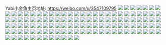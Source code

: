 Yabi小金鱼主页地址: https://weibo.com/u/3547109795 
![](https://wx4.sinaimg.cn/mw2000/d36c99a3ly1h9e7u9cir4j22702xcu0x.jpg) 
![](https://wx4.sinaimg.cn/mw2000/d36c99a3ly1h9e7u7qmjij2296308e81.jpg) 
![](https://wx4.sinaimg.cn/mw2000/d36c99a3ly1h9e7u78m8wj21x72k9b29.jpg) 
![](https://wx4.sinaimg.cn/mw2000/d36c99a3ly1h9e7u859ogj21cg1slk6u.jpg) 
![](https://wx4.sinaimg.cn/mw2000/d36c99a3ly1h9e7u9txguj21ug2gm7wh.jpg) 
![](https://wx4.sinaimg.cn/mw2000/d36c99a3ly1h9e7u8o1w7j21u32g4npd.jpg) 
![](https://wx4.sinaimg.cn/mw2000/d36c99a3ly1h9e7h3a6g0j22842z07wj.jpg) 
![](https://wx4.sinaimg.cn/mw2000/d36c99a3ly1h9e7gyjs8aj22c0340e84.jpg) 
![](https://wx4.sinaimg.cn/mw2000/d36c99a3ly1h9e7gx2c04j21qr2mpnpd.jpg) 
![](https://wx4.sinaimg.cn/mw2000/d36c99a3ly1h9e7gzfk4yj21uo2s0kjl.jpg) 
![](https://wx4.sinaimg.cn/mw2000/d36c99a3ly1h9e7h6crnqj22c0340qv8.jpg) 
![](https://wx4.sinaimg.cn/mw2000/d36c99a3ly1h9e7h1i9wbj228y2zx4qr.jpg) 
![](https://wx4.sinaimg.cn/mw2000/d36c99a3ly1h9e7h4m0v0j21zh2o34qq.jpg) 
![](https://wx4.sinaimg.cn/mw2000/d36c99a3ly1h9e7gw728xj222733akjm.jpg) 
![](https://wx4.sinaimg.cn/mw2000/d36c99a3ly1h9e7h03dmtj21gv28hkjl.jpg) 
![](https://wx4.sinaimg.cn/mw2000/d36c99a3ly1h9e7h7m99hj22c0340u0x.jpg) 
![](https://wx4.sinaimg.cn/mw2000/d36c99a3ly1h9e74qs2zfj20tz0u046n.jpg) 
![](https://wx4.sinaimg.cn/mw2000/d36c99a3ly1h9e736pm21j22c03407wj.jpg) 
![](https://wx4.sinaimg.cn/mw2000/d36c99a3ly1h9e73f0ut8j22c0340u0y.jpg) 
![](https://wx4.sinaimg.cn/mw2000/d36c99a3ly1h9e7355zq8j22c0340kjn.jpg) 
![](https://wx4.sinaimg.cn/mw2000/d36c99a3ly1h9e75piccbj21wx2jx4qp.jpg) 
![](https://wx4.sinaimg.cn/mw2000/d36c99a3ly1h9e73b1xb5j22c0340e83.jpg) 
![](https://wx4.sinaimg.cn/mw2000/d36c99a3ly1h9e73h1gqfj22c0340x6p.jpg) 
![](https://wx4.sinaimg.cn/mw2000/d36c99a3ly1h9e73nlux0j21j621k1kx.jpg) 
![](https://wx4.sinaimg.cn/mw2000/d36c99a3ly1h9e73o6xjdj21pz2an4qp.jpg) 
![](https://wx4.sinaimg.cn/mw2000/d36c99a3ly1h9e73my7xuj22c0340b2a.jpg) 
![](https://wx4.sinaimg.cn/mw2000/d36c99a3ly1h9e73lrtbvj21ry2kwe82.jpg) 
![](https://wx4.sinaimg.cn/mw2000/d36c99a3ly1h9e739muirj22062hnhdu.jpg) 
![](https://wx4.sinaimg.cn/mw2000/d36c99a3ly1h9e7385wncj23402c0u0y.jpg) 
![](https://wx4.sinaimg.cn/mw2000/d36c99a3ly1h9e73inkqrj22c0340x6q.jpg) 
![](https://wx4.sinaimg.cn/mw2000/d36c99a3ly1h9e73kd52oj22c0340u0y.jpg) 
![](https://wx4.sinaimg.cn/mw2000/d36c99a3ly1h9e73ph18wj21t12ep4qp.jpg) 
![](https://wx4.sinaimg.cn/mw2000/d36c99a3ly1h9e75os7y6j22c0340qv5.jpg) 
![](https://wx4.sinaimg.cn/mw2000/d36c99a3ly1h9e6za5dlzj21o0280hdt.jpg) 
![](https://wx4.sinaimg.cn/mw2000/d36c99a3ly1h9e6zbk7azj21o0280kjl.jpg) 
![](https://wx4.sinaimg.cn/mw2000/d36c99a3ly1h9e6zavyxlj21o0280kjl.jpg) 
![](https://wx4.sinaimg.cn/mw2000/d36c99a3ly1h9e6zcaev1j22c0340qv5.jpg) 
![](https://wx4.sinaimg.cn/mw2000/d36c99a3ly1h9e6zf7dmkj22c0340e82.jpg) 
![](https://wx4.sinaimg.cn/mw2000/d36c99a3ly1h9e6zdwr0qj22c0340kjm.jpg) 
![](https://wx4.sinaimg.cn/mw2000/d36c99a3ly1h9e6sahhg7j22c0340npd.jpg) 
![](https://wx4.sinaimg.cn/mw2000/d36c99a3ly1h9e6sbary6j22c0340qv5.jpg) 
![](https://wx4.sinaimg.cn/mw2000/d36c99a3ly1h9e6sc9u7cj221l2q4kjl.jpg) 
![](https://wx4.sinaimg.cn/mw2000/d36c99a3ly1h9e6scz9rgj21v82gw1kx.jpg) 
![](https://wx4.sinaimg.cn/mw2000/d36c99a3ly1h9e6sdrfs6j21lb2d0npd.jpg) 
![](https://wx4.sinaimg.cn/mw2000/d36c99a3ly1h9e6seoigpj22b033ax6p.jpg) 
![](https://wx4.sinaimg.cn/mw2000/d36c99a3ly1h9e6sfp2o7j229332fu0x.jpg) 
![](https://wx4.sinaimg.cn/mw2000/d36c99a3ly1h9e6sg7phcj21km23i4p2.jpg) 
![](https://wx4.sinaimg.cn/mw2000/d36c99a3ly1h9e6sguxifj21o12821kx.jpg) 
![](https://wx4.sinaimg.cn/mw2000/d36c99a3ly1h9e6shx8kwj22av1q64qq.jpg) 
![](https://wx4.sinaimg.cn/mw2000/d36c99a3ly1h9e6sjcd72j20sg6cou0y.jpg) 
![](https://wx4.sinaimg.cn/mw2000/d36c99a3ly1h9e6skh6c3j20sg5pmqv6.jpg) 
![](https://wx4.sinaimg.cn/mw2000/d36c99a3ly1gnzt10ew96j20u014pk1q.jpg) 
![](https://wx4.sinaimg.cn/mw2000/d36c99a3ly1gnzt11t6zbj20u00v6dms.jpg) 
![](https://wx4.sinaimg.cn/mw2000/d36c99a3ly1gnzt13xkoej20u00w5q9w.jpg) 
![](https://wx4.sinaimg.cn/mw2000/d36c99a3ly1gnzt161gn0j20u012hain.jpg) 
![](https://wx4.sinaimg.cn/mw2000/d36c99a3ly1gnzt17nss9j20u00xdwju.jpg) 
![](https://wx4.sinaimg.cn/mw2000/d36c99a3ly1gnzt19tajgj20u0140thn.jpg) 
![](https://wx4.sinaimg.cn/mw2000/d36c99a3ly1gnvxgzc5e2j20u013h47o.jpg) 
![](https://wx4.sinaimg.cn/mw2000/d36c99a3ly1gnvxgsf44fj20u0140dlh.jpg) 
![](https://wx4.sinaimg.cn/mw2000/d36c99a3ly1gnvxgraia6j20u01407g5.jpg) 
![](https://wx4.sinaimg.cn/mw2000/d36c99a3ly1gnvxgvhtsrj20u0140dnh.jpg) 
![](https://wx4.sinaimg.cn/mw2000/d36c99a3ly1gnvxgxfb4yj20u015bdph.jpg) 
![](https://wx4.sinaimg.cn/mw2000/d36c99a3ly1gnvxgtzi4cj20u0140ai3.jpg) 
![](https://wx4.sinaimg.cn/mw2000/d36c99a3ly1gnvxfkwtnsj20u0140wjp.jpg) 
![](https://wx4.sinaimg.cn/mw2000/d36c99a3ly1gnvxfnjkffj20u013k785.jpg) 
![](https://wx4.sinaimg.cn/mw2000/d36c99a3ly1gnvxflynccj20u00zrtde.jpg) 
![](https://wx4.sinaimg.cn/mw2000/d36c99a3ly1gnvxfok6mdj20u0140q7s.jpg) 
![](https://wx4.sinaimg.cn/mw2000/d36c99a3ly1gnvxfmsd29j20u0140dka.jpg) 
![](https://wx4.sinaimg.cn/mw2000/d36c99a3ly1gnvxfpoo87j20u013ztek.jpg) 
![](https://wx4.sinaimg.cn/mw2000/d36c99a3ly1gni8doxnthj20u01400y2.jpg) 
![](https://wx4.sinaimg.cn/mw2000/d36c99a3ly1gni8dq20vpj20u0140n2h.jpg) 
![](https://wx4.sinaimg.cn/mw2000/d36c99a3ly1gni8dr6uldj20u013zgr6.jpg) 
![](https://wx4.sinaimg.cn/mw2000/d36c99a3ly1gni8dt2di4j20u014079f.jpg) 
![](https://wx4.sinaimg.cn/mw2000/d36c99a3ly1gni8drzpt0j20u0140jut.jpg) 
![](https://wx4.sinaimg.cn/mw2000/d36c99a3ly1gni8dudrlyj20u0140799.jpg) 
![](https://wx4.sinaimg.cn/mw2000/d36c99a3ly1gmd0cv9f97j20u01400yd.jpg) 
![](https://wx4.sinaimg.cn/mw2000/d36c99a3ly1glrj3j96czj20u014qn3d.jpg) 
![](https://wx4.sinaimg.cn/mw2000/d36c99a3ly1glrj3hq32kj20u0140n2m.jpg) 
![](https://wx4.sinaimg.cn/mw2000/d36c99a3ly1glrj3kdwptj20u0140jxe.jpg) 
![](https://wx4.sinaimg.cn/mw2000/d36c99a3ly1glrj3lnvvvj20u014ntf1.jpg) 
![](https://wx4.sinaimg.cn/mw2000/d36c99a3ly1glacc1xditj20u0140q8w.jpg) 
![](https://wx4.sinaimg.cn/mw2000/d36c99a3ly1glacc183yqj20u0140q9x.jpg) 
![](https://wx4.sinaimg.cn/mw2000/d36c99a3ly1glacc2nq9pj20u01410ya.jpg) 
![](https://wx4.sinaimg.cn/mw2000/d36c99a3ly1glacc4bxbjj20u0140797.jpg) 
![](https://wx4.sinaimg.cn/mw2000/d36c99a3ly1glacc38vt7j21400u0q7m.jpg) 
![](https://wx4.sinaimg.cn/mw2000/d36c99a3ly1glacc4vydmj20u015l42c.jpg) 
![](https://wx4.sinaimg.cn/mw2000/d36c99a3ly1gj5xmn079rj20u0140gra.jpg) 
![](https://wx4.sinaimg.cn/mw2000/d36c99a3ly1gj5xmluvlpj20u018eq9k.jpg) 
![](https://wx4.sinaimg.cn/mw2000/d36c99a3ly1gj5xmocnpcj20u013s45h.jpg) 
![](https://wx4.sinaimg.cn/mw2000/d36c99a3ly1gij4uhz06bj21j410rhdt.jpg) 
![](https://wx4.sinaimg.cn/mw2000/d36c99a3ly1gij4uiebbyj21em11ye81.jpg) 
![](https://wx4.sinaimg.cn/mw2000/d36c99a3ly1gij4ukg6atj210k1iwhdt.jpg) 
![](https://wx4.sinaimg.cn/mw2000/d36c99a3ly1gij4uiwgekj21iu10kkjl.jpg) 
![](https://wx4.sinaimg.cn/mw2000/d36c99a3ly1gij4ukwz1kj21cs0ww4qp.jpg) 
![](https://wx4.sinaimg.cn/mw2000/d36c99a3ly1gij4uje2wnj21it10khdt.jpg) 
![](https://wx4.sinaimg.cn/mw2000/d36c99a3ly1gij4vgmeqlj21kw11ynpd.jpg) 
![](https://wx4.sinaimg.cn/mw2000/d36c99a3ly1gij4ulb3igj210g10ghbb.jpg) 
![](https://wx4.sinaimg.cn/mw2000/d36c99a3ly1gij4ujwz3nj21kw11ye81.jpg) 
![](https://wx4.sinaimg.cn/mw2000/d36c99a3ly1gi7esj3q2aj22io1ogkjn.jpg) 
![](https://wx4.sinaimg.cn/mw2000/d36c99a3ly1gi7eseby7gj22io1ogkjn.jpg) 
![](https://wx4.sinaimg.cn/mw2000/d36c99a3ly1gi7esl0qr1j21og2io4qs.jpg) 
![](https://wx4.sinaimg.cn/mw2000/d36c99a3ly1gi7esfvgxrj22c61k4kjm.jpg) 
![](https://wx4.sinaimg.cn/mw2000/d36c99a3ly1gi7es8c8ujj21rn2cve83.jpg) 
![](https://wx4.sinaimg.cn/mw2000/d36c99a3ly1gi7esovp93j22io1oge83.jpg) 
![](https://wx4.sinaimg.cn/mw2000/d36c99a3ly1gi7es5w8ghj21hy28y4qq.jpg) 
![](https://wx4.sinaimg.cn/mw2000/d36c99a3ly1gi7esbfgzjj21og2iox6q.jpg) 
![](https://wx4.sinaimg.cn/mw2000/d36c99a3ly1gi7es4el2vj21og2io7wj.jpg) 
![](https://wx4.sinaimg.cn/mw2000/d36c99a3ly1ghogksry4ij21c01007w1.jpg) 
![](https://wx4.sinaimg.cn/mw2000/d36c99a3ly1ghoglork8zj20qy0k7416.jpg) 
![](https://wx4.sinaimg.cn/mw2000/d36c99a3ly1ghogkt9a30j21970xwaxe.jpg) 
![](https://wx4.sinaimg.cn/mw2000/d36c99a3ly1ghjihitsyuj22io1og1kz.jpg) 
![](https://wx4.sinaimg.cn/mw2000/d36c99a3ly1ghjihk5g6fj22io1ogb2b.jpg) 
![](https://wx4.sinaimg.cn/mw2000/d36c99a3ly1ghiz76mnc1j21fz1xbkjn.jpg) 
![](https://wx4.sinaimg.cn/mw2000/d36c99a3ly1ghiz77scnuj21uf2gk7wj.jpg) 
![](https://wx4.sinaimg.cn/mw2000/d36c99a3ly1ghiz78lkj0j21fc1wi4qq.jpg) 
![](https://wx4.sinaimg.cn/mw2000/d36c99a3ly1ghiz79elmjj21gy1yo7wi.jpg) 
![](https://wx4.sinaimg.cn/mw2000/d36c99a3ly1gh8m649mc7j20u013841f.jpg) 
![](https://wx4.sinaimg.cn/mw2000/d36c99a3ly1gh5gsnonpjj20pb0xq4gh.jpg) 
![](https://wx4.sinaimg.cn/mw2000/d36c99a3ly1gh5gso6ykpj20ot0x4aqn.jpg) 
